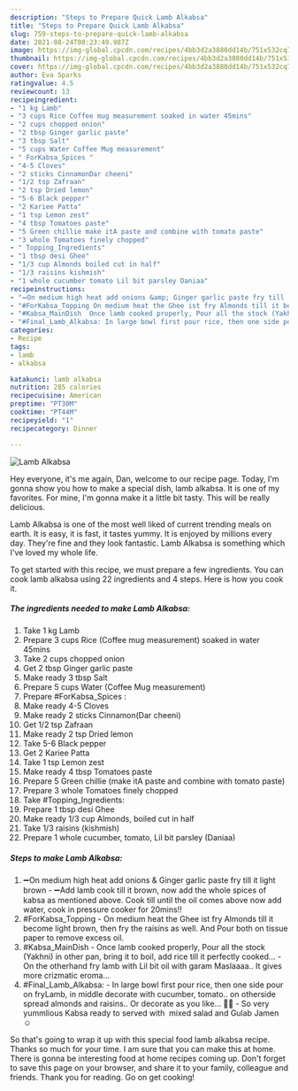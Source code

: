 ```yaml
---
description: "Steps to Prepare Quick Lamb Alkabsa"
title: "Steps to Prepare Quick Lamb Alkabsa"
slug: 759-steps-to-prepare-quick-lamb-alkabsa
date: 2021-08-24T00:23:49.987Z
image: https://img-global.cpcdn.com/recipes/4bb3d2a3880dd14b/751x532cq70/lamb-alkabsa-recipe-main-photo.jpg
thumbnail: https://img-global.cpcdn.com/recipes/4bb3d2a3880dd14b/751x532cq70/lamb-alkabsa-recipe-main-photo.jpg
cover: https://img-global.cpcdn.com/recipes/4bb3d2a3880dd14b/751x532cq70/lamb-alkabsa-recipe-main-photo.jpg
author: Eva Sparks
ratingvalue: 4.5
reviewcount: 13
recipeingredient:
- "1 kg Lamb"
- "3 cups Rice Coffee mug measurement soaked in water 45mins"
- "2 cups chopped onion"
- "2 tbsp Ginger garlic paste"
- "3 tbsp Salt"
- "5 cups Water Coffee Mug measurement"
- " ForKabsa_Spices "
- "4-5 Cloves"
- "2 sticks CinnamonDar cheeni"
- "1/2 tsp Zafraan"
- "2 tsp Dried lemon"
- "5-6 Black pepper"
- "2 Kariee Patta"
- "1 tsp Lemon zest"
- "4 tbsp Tomatoes paste"
- "5 Green chillie make itA paste and combine with tomato paste"
- "3 whole Tomatoes finely chopped"
- " Topping_Ingredients"
- "1 tbsp desi Ghee"
- "1/3 cup Almonds boiled cut in half"
- "1/3 raisins kishmish"
- "1 whole cucumber tomato Lil bit parsley Daniaa"
recipeinstructions:
- "➖On medium high heat add onions &amp; Ginger garlic paste fry till it light brown  ➖Add lamb cook till it brown, now add the whole spices of kabsa as mentioned above. Cook till until the oil comes above now add water, cook in pressure cooker for 20mins!!"
- "#ForKabsa_Topping On medium heat the Ghee ist fry Almonds till it become light brown, then fry the raisins as well. And Pour both on tissue paper to remove excess oil."
- "#Kabsa_MainDish  Once lamb cooked properly, Pour all the stock (Yakhni) in other pan, bring it to boil, add rice till it perfectly cooked...  On the otherhand fry lamb with Lil bit oil with garam Maslaaaa.. It gives more crizmatic eroma..."
- "#Final_Lamb_Alkabsa: In large bowl first pour rice, then one side pour on fryLamb, in middle decorate with cucumber, tomato.. on otherside spread almonds and raisins.. Or decorate as you like... 💖💓 So very yummlious Kabsa ready to served with  mixed salad and Gulab Jamen ☺️"
categories:
- Recipe
tags:
- lamb
- alkabsa

katakunci: lamb alkabsa 
nutrition: 285 calories
recipecuisine: American
preptime: "PT30M"
cooktime: "PT44M"
recipeyield: "1"
recipecategory: Dinner

---
```



![Lamb Alkabsa](https://img-global.cpcdn.com/recipes/4bb3d2a3880dd14b/751x532cq70/lamb-alkabsa-recipe-main-photo.jpg)

Hey everyone, it's me again, Dan, welcome to our recipe page. Today, I'm gonna show you how to make a special dish, lamb alkabsa. It is one of my favorites. For mine, I'm gonna make it a little bit tasty. This will be really delicious.



Lamb Alkabsa is one of the most well liked of current trending meals on earth. It is easy, it is fast, it tastes yummy. It is enjoyed by millions every day. They're fine and they look fantastic. Lamb Alkabsa is something which I've loved my whole life.


To get started with this recipe, we must prepare a few ingredients. You can cook lamb alkabsa using 22 ingredients and 4 steps. Here is how you cook it.

<!--inarticleads1-->

##### The ingredients needed to make Lamb Alkabsa:

1. Take 1 kg Lamb
1. Prepare 3 cups Rice (Coffee mug measurement) soaked in water 45mins
1. Take 2 cups chopped onion
1. Get 2 tbsp Ginger garlic paste
1. Make ready 3 tbsp Salt
1. Prepare 5 cups Water (Coffee Mug measurement)
1. Prepare  #ForKabsa_Spices :
1. Make ready 4-5 Cloves
1. Make ready 2 sticks Cinnamon(Dar cheeni)
1. Get 1/2 tsp Zafraan
1. Make ready 2 tsp Dried lemon
1. Take 5-6 Black pepper
1. Get 2 Kariee Patta
1. Take 1 tsp Lemon zest
1. Make ready 4 tbsp Tomatoes paste
1. Prepare 5 Green chillie (make itA paste and combine with tomato paste)
1. Prepare 3 whole Tomatoes finely chopped
1. Take  #Topping_Ingredients:
1. Prepare 1 tbsp desi Ghee
1. Make ready 1/3 cup Almonds, boiled cut in half
1. Take 1/3 raisins (kishmish)
1. Prepare 1 whole cucumber, tomato, Lil bit parsley (Daniaa)




<!--inarticleads2-->

##### Steps to make Lamb Alkabsa:

1. ➖On medium high heat add onions &amp; Ginger garlic paste fry till it light brown  - ➖Add lamb cook till it brown, now add the whole spices of kabsa as mentioned above. Cook till until the oil comes above now add water, cook in pressure cooker for 20mins!!
1. #ForKabsa_Topping - On medium heat the Ghee ist fry Almonds till it become light brown, then fry the raisins as well. And Pour both on tissue paper to remove excess oil.
1. #Kabsa_MainDish  - Once lamb cooked properly, Pour all the stock (Yakhni) in other pan, bring it to boil, add rice till it perfectly cooked...  - On the otherhand fry lamb with Lil bit oil with garam Maslaaaa.. It gives more crizmatic eroma...
1. #Final_Lamb_Alkabsa: - In large bowl first pour rice, then one side pour on fryLamb, in middle decorate with cucumber, tomato.. on otherside spread almonds and raisins.. Or decorate as you like... 💖💓 - So very yummlious Kabsa ready to served with  mixed salad and Gulab Jamen ☺️




So that's going to wrap it up with this special food lamb alkabsa recipe. Thanks so much for your time. I am sure that you can make this at home. There is gonna be interesting food at home recipes coming up. Don't forget to save this page on your browser, and share it to your family, colleague and friends. Thank you for reading. Go on get cooking!
